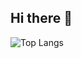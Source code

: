 ## Hi there 👋

<!--STATS_START-->
![Top Langs](https://github-readme-stats.vercel.app/api/top-langs/?username=phoneminthu&layout=compact)
<!--STATS_END-->

<!--
**PhoneMinThu/PhoneMinThu** is a ✨ _special_ ✨ repository because its `README.md` (this file) appears on your GitHub profile.

Here are some ideas to get you started:

- 🔭 I’m currently working on ...
- 🌱 I’m currently learning ...
- 👯 I’m looking to collaborate on ...
- 🤔 I’m looking for help with ...
- 💬 Ask me about ...
- 📫 How to reach me: ...
- 😄 Pronouns: ...
- ⚡ Fun fact: ...
-->
